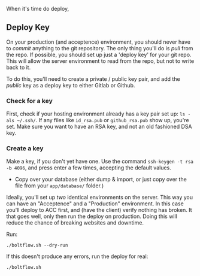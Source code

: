 When it's time do deploy,

Deploy Key
----------

On your production (and acceptence) environment, you should never have to
_commit_ anything to the git repository. The only thing you'll do is _pull_
from the repo. If possible, you should set up just a 'deploy key' for your git
repo. This will allow the server environment to read from the repo, but not
to write back to it.

To do this, you'll need to create a private / public key pair, and add the _public_ key as a deploy key to either Gitlab or Github.

### Check for a key
First, check if your hosting environment already has a key pair set up: `ls -als ~/.ssh/`. If any files like `id_rsa.pub` or `github_rsa.pub` show up, you're set. Make sure you want to have an RSA key, and not an old fashioned DSA key.

### Create a key
Make a key, if you don't yet have one. Use the command `ssh-keygen -t rsa -b 4096`, and press enter a few times, accepting the default values.


- Copy over your database (either dump & import, or just copy over the file
  from your `app/database/` folder.)

Ideally, you'll set up _two_ identical environments on the server. This way you
can have an "Acceptence" and a "Production" environment. In this case you'll
deploy to ACC first, and (have the client) verify nothing has broken. It that
goes well, only then run the deploy on production. Doing this will reduce the
chance of breaking websites and downtime.

Run:

```
./boltflow.sh --dry-run
```

If this doesn't produce any errors, run the deploy for real:

```
./boltflow.sh
```

